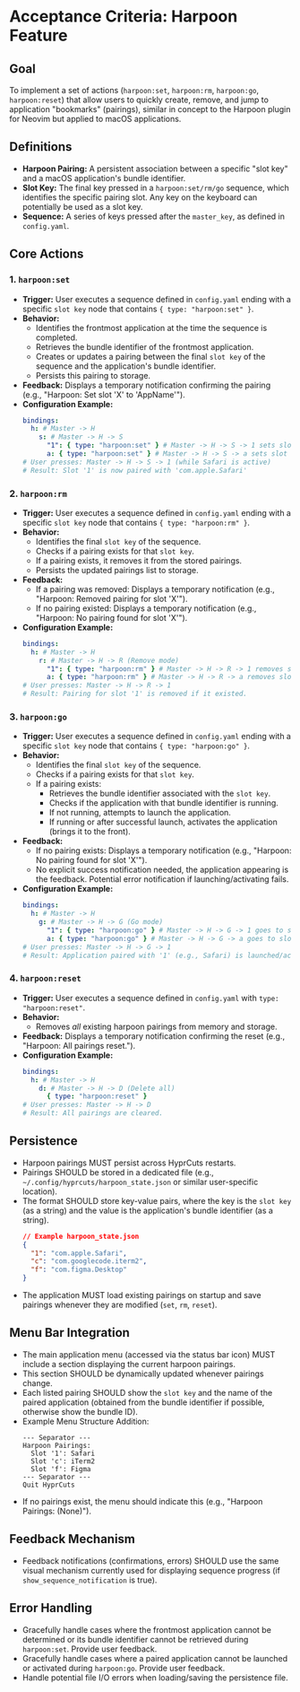 # Acceptance Criteria: Harpoon Feature

## Goal

To implement a set of actions (`harpoon:set`, `harpoon:rm`, `harpoon:go`, `harpoon:reset`) that allow users to quickly create, remove, and jump to application "bookmarks" (pairings), similar in concept to the Harpoon plugin for Neovim but applied to macOS applications.

## Definitions

-   **Harpoon Pairing:** A persistent association between a specific "slot key" and a macOS application's bundle identifier.
-   **Slot Key:** The final key pressed in a `harpoon:set/rm/go` sequence, which identifies the specific pairing slot. Any key on the keyboard can potentially be used as a slot key.
-   **Sequence:** A series of keys pressed after the `master_key`, as defined in `config.yaml`.

## Core Actions

### 1. `harpoon:set`

-   **Trigger:** User executes a sequence defined in `config.yaml` ending with a specific `slot key` node that contains `{ type: "harpoon:set" }`.
-   **Behavior:**
    -   Identifies the frontmost application at the time the sequence is completed.
    -   Retrieves the bundle identifier of the frontmost application.
    -   Creates or updates a pairing between the final `slot key` of the sequence and the application's bundle identifier.
    -   Persists this pairing to storage.
-   **Feedback:** Displays a temporary notification confirming the pairing (e.g., "Harpoon: Set slot 'X' to 'AppName'").
-   **Configuration Example:**
    ```yaml
    bindings:
      h: # Master -> H
        s: # Master -> H -> S
          "1": { type: "harpoon:set" } # Master -> H -> S -> 1 sets slot '1'
          a: { type: "harpoon:set" } # Master -> H -> S -> a sets slot 'a'
    # User presses: Master -> H -> S -> 1 (while Safari is active)
    # Result: Slot '1' is now paired with 'com.apple.Safari'
    ```

### 2. `harpoon:rm`

-   **Trigger:** User executes a sequence defined in `config.yaml` ending with a specific `slot key` node that contains `{ type: "harpoon:rm" }`.
-   **Behavior:**
    -   Identifies the final `slot key` of the sequence.
    -   Checks if a pairing exists for that `slot key`.
    -   If a pairing exists, it removes it from the stored pairings.
    -   Persists the updated pairings list to storage.
-   **Feedback:**
    -   If a pairing was removed: Displays a temporary notification (e.g., "Harpoon: Removed pairing for slot 'X'").
    -   If no pairing existed: Displays a temporary notification (e.g., "Harpoon: No pairing found for slot 'X'").
-   **Configuration Example:**
    ```yaml
    bindings:
      h: # Master -> H
        r: # Master -> H -> R (Remove mode)
          "1": { type: "harpoon:rm" } # Master -> H -> R -> 1 removes slot '1'
          a: { type: "harpoon:rm" } # Master -> H -> R -> a removes slot 'a'
    # User presses: Master -> H -> R -> 1
    # Result: Pairing for slot '1' is removed if it existed.
    ```

### 3. `harpoon:go`

-   **Trigger:** User executes a sequence defined in `config.yaml` ending with a specific `slot key` node that contains `{ type: "harpoon:go" }`.
-   **Behavior:**
    -   Identifies the final `slot key` of the sequence.
    -   Checks if a pairing exists for that `slot key`.
    -   If a pairing exists:
        -   Retrieves the bundle identifier associated with the `slot key`.
        -   Checks if the application with that bundle identifier is running.
        -   If not running, attempts to launch the application.
        -   If running or after successful launch, activates the application (brings it to the front).
-   **Feedback:**
    -   If no pairing exists: Displays a temporary notification (e.g., "Harpoon: No pairing found for slot 'X'").
    -   No explicit success notification needed, the application appearing is the feedback. Potential error notification if launching/activating fails.
-   **Configuration Example:**
    ```yaml
    bindings:
      h: # Master -> H
        g: # Master -> H -> G (Go mode)
          "1": { type: "harpoon:go" } # Master -> H -> G -> 1 goes to slot '1'
          a: { type: "harpoon:go" } # Master -> H -> G -> a goes to slot 'a'
    # User presses: Master -> H -> G -> 1
    # Result: Application paired with '1' (e.g., Safari) is launched/activated.
    ```

### 4. `harpoon:reset`

-   **Trigger:** User executes a sequence defined in `config.yaml` with `type: "harpoon:reset"`.
-   **Behavior:**
    -   Removes *all* existing harpoon pairings from memory and storage.
-   **Feedback:** Displays a temporary notification confirming the reset (e.g., "Harpoon: All pairings reset.").
-   **Configuration Example:**
    ```yaml
    bindings:
      h: # Master -> H
        d: # Master -> H -> D (Delete all)
          { type: "harpoon:reset" }
    # User presses: Master -> H -> D
    # Result: All pairings are cleared.
    ```

## Persistence

-   Harpoon pairings MUST persist across HyprCuts restarts.
-   Pairings SHOULD be stored in a dedicated file (e.g., `~/.config/hyprcuts/harpoon_state.json` or similar user-specific location).
-   The format SHOULD store key-value pairs, where the key is the `slot key` (as a string) and the value is the application's bundle identifier (as a string).
    ```json
    // Example harpoon_state.json
    {
      "1": "com.apple.Safari",
      "c": "com.googlecode.iterm2",
      "f": "com.figma.Desktop"
    }
    ```
-   The application MUST load existing pairings on startup and save pairings whenever they are modified (`set`, `rm`, `reset`).

## Menu Bar Integration

-   The main application menu (accessed via the status bar icon) MUST include a section displaying the current harpoon pairings.
-   This section SHOULD be dynamically updated whenever pairings change.
-   Each listed pairing SHOULD show the `slot key` and the name of the paired application (obtained from the bundle identifier if possible, otherwise show the bundle ID).
-   Example Menu Structure Addition:
    ```
    --- Separator ---
    Harpoon Pairings:
      Slot '1': Safari
      Slot 'c': iTerm2
      Slot 'f': Figma
    --- Separator ---
    Quit HyprCuts
    ```
-   If no pairings exist, the menu should indicate this (e.g., "Harpoon Pairings: (None)").

## Feedback Mechanism

-   Feedback notifications (confirmations, errors) SHOULD use the same visual mechanism currently used for displaying sequence progress (if `show_sequence_notification` is true).

## Error Handling

-   Gracefully handle cases where the frontmost application cannot be determined or its bundle identifier cannot be retrieved during `harpoon:set`. Provide user feedback.
-   Gracefully handle cases where a paired application cannot be launched or activated during `harpoon:go`. Provide user feedback.
-   Handle potential file I/O errors when loading/saving the persistence file. 
